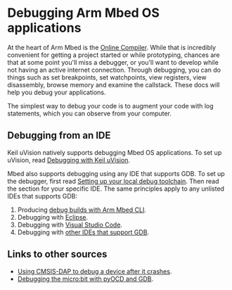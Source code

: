 # Debugging Arm Mbed OS applications

At the heart of Arm Mbed is the [Online Compiler](developing-mbed-online-compiler.html). While that is incredibly convenient for getting a project started or while prototyping, chances are that at some point you'll miss a debugger, or you'll want to develop while not having an active internet connection. Through debugging, you can do things such as set breakpoints, set watchpoints, view registers, view disassembly, browse memory and examine the callstack. These docs will help you debug your applications.

The simplest way to debug your code is to augment your code with log statements, which you can observe from your computer.

## Debugging from an IDE

Keil uVision natively supports debugging Mbed OS applications. To set up uVision, read [Debugging with Keil uVision](/docs/v5.10/tutorials/keil-uvision.html).

Mbed also supports debugging using any IDE that supports GDB. To set up the debugger, first read [Setting up your local debug toolchain](setting-up-a-local-debug-toolchain.html). Then read the section for your specific IDE. The same principles apply to any unlisted IDEs that supports GDB:

1. Producing [debug builds with Arm Mbed CLI](debug-builds-cli.html).
1. Debugging with [Eclipse](/docs/v5.10/tutorials/eclipse.html).
1. Debugging with [Visual Studio Code](/docs/v5.10/tutorials/visual-studio-code.html).
1. Debugging with [other IDEs that support GDB](/docs/v5.10/tools/debugging.html).

## Links to other sources

- [Using CMSIS-DAP to debug a device after it crashes](https://os.mbed.com/blog/entry/Post-mortem-debugging-with-ARM-mbed/).
- [Debugging the micro:bit with pyOCD and GDB](/docs/v5.10/tutorials/debug-microbit.html).
